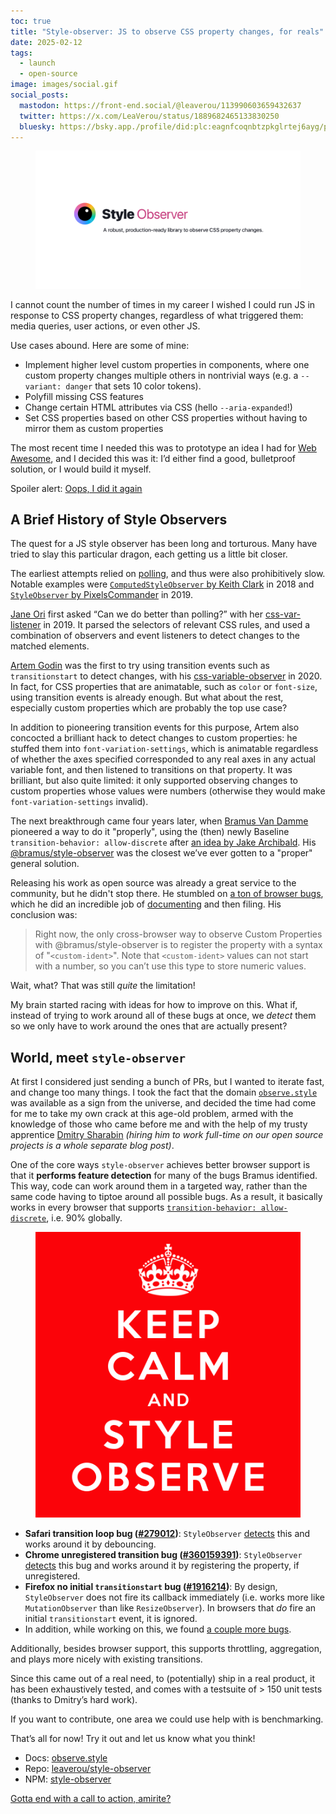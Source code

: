 ```yaml
---
toc: true
title: "Style-observer: JS to observe CSS property changes, for reals"
date: 2025-02-12
tags:
  - launch
  - open-source
image: images/social.gif
social_posts:
  mastodon: https://front-end.social/@leaverou/113990603659432637
  twitter: https://x.com/LeaVerou/status/1889682465133830250
  bluesky: https://bsky.app./profile/did:plc:eagnfcoqnbtzpkglrtej6ayg/post/3lhygzakuic2n
---
```


<figure class="outlined">
<img src="images/social.gif" alt="Style-observer social media teaser" />
</figure>

I cannot count the number of times in my career I wished I could run JS in response to CSS property changes,
regardless of what triggered them: media queries, user actions, or even other JS.

Use cases abound.
Here are some of mine:
- Implement higher level custom properties in components, where one custom property changes multiple others in nontrivial ways (e.g. a `--variant: danger` that sets 10 color tokens).
- Polyfill missing CSS features
- Change certain HTML attributes via CSS (hello `--aria-expanded`!)
- Set CSS properties based on other CSS properties without having to mirror them as custom properties

The most recent time I needed this was to prototype an idea I had for [Web Awesome](https://webawesome.com),
and I decided this was it:
I’d either find a good, bulletproof solution, or I would build it myself.

Spoiler alert:
<a href="https://observe.style" title="And I couldn't even resist registering a domain for it 🤦🏽‍♀️ It’s all fun and games until the renewal bills start coming 🥲" class="cta">Oops, I did it again</a>

<!-- more -->

## A Brief History of Style Observers

The quest for a JS style observer has been long and torturous.
Many have tried to slay this particular dragon, each getting us a little bit closer.

The earliest attempts relied on [polling](https://en.wikipedia.org/wiki/Polling_(computer_science)), and thus were also prohibitively slow.
Notable examples were [`ComputedStyleObserver` by Keith Clark](https://github.com/keithclark/ComputedStyleObserver) in 2018
and [`StyleObserver` by PixelsCommander](https://github.com/PixelsCommander/StyleObserver) in 2019.

[Jane Ori](https://propjockey.io) first asked “Can we do better than polling?” with her [css-var-listener](https://github.com/propjockey/css-var-listener) in 2019.
It parsed the selectors of relevant CSS rules, and used a combination of observers and event listeners to detect changes to the matched elements.

[Artem Godin](https://github.com/fluorumlabs) was the first to try using transition events such as `transitionstart` to detect changes, with his [css-variable-observer](https://github.com/fluorumlabs/css-variable-observer) in 2020.
In fact, for CSS properties that are animatable, such as `color` or `font-size`, using transition events is already enough.
But what about the rest, especially custom properties which are probably the top use case?

In addition to pioneering transition events for this purpose, Artem also concocted a brilliant hack to detect changes to custom properties:
he stuffed them into `font-variation-settings`, which is animatable regardless of whether the axes specified corresponded to any real axes in any actual variable font, and then listened to transitions on that property.
It was brilliant, but also quite limited: it only supported observing changes to custom properties whose values were numbers (otherwise they would make `font-variation-settings` invalid).

The next breakthrough came four years later, when [Bramus Van Damme](https://github.com/bramus) pioneered a way to do it "properly", using the (then) newly Baseline `transition-behavior: allow-discrete` after [an idea by Jake Archibald](https://github.com/w3c/csswg-drafts/issues/8982#issuecomment-2317203434).
His [@bramus/style-observer](https://github.com/bramus/style-observer) was the closest we’ve ever gotten to a "proper" general solution.

Releasing his work as open source was already a great service to the community, but he didn't stop there.
He stumbled on [a ton of browser bugs](https://allow-discrete-bugs.netlify.app/), which he did an incredible job of [documenting](https://www.bram.us/2024/08/31/introducing-bramus-style-observer-a-mutationobserver-for-css/#custom-props) and then filing.
His conclusion was:

> Right now, the only cross-browser way to observe Custom Properties with @bramus/style-observer is to register the property with a syntax of "`<custom-ident>`".
> Note that `<custom-ident>` values can not start with a number, so you can’t use this type to store numeric values.

Wait, what?
That was still _quite_ the limitation!

My brain started racing with ideas for how to improve on this.
What if, instead of trying to work around all of these bugs at once, we _detect_ them so we only have to work around the ones that are actually present?

## World, meet `style-observer`

At first I considered just sending a bunch of PRs, but I wanted to iterate fast, and change too many things.
I took the fact that the domain [`observe.style`](https:/`observe.style) was available as a sign from the universe, and decided the time had come for me to take my own crack at this age-old problem, armed with the knowledge of those who came before me and with the help of my trusty apprentice [Dmitry Sharabin](https://d12n.me/) _(hiring him to work full-time on our open source projects is a whole separate blog post)_.

One of the core ways `style-observer` achieves better browser support is that
it **performs feature detection** for many of the bugs Bramus identified.
This way, code can work around them in a targeted way, rather than the same code having to tiptoe around all possible bugs.
As a result, it basically works in every browser that supports [`transition-behavior: allow-discrete`](https://caniuse.com/mdn-css_properties_transition-behavior),
i.e. 90% globally.

<figure class="float">

![Keep Calm and Style Observe](images/calm.png)
</figure>

- **Safari transition loop bug ([#279012](https://bugs.webkit.org/show_bug.cgi?id=279012))**:
`StyleObserver` [detects](https://github.com/LeaVerou/style-observer/blob/main/src/util/detect-transitionrun-loop.js) this and works around it by debouncing.
- **Chrome unregistered transition bug ([#360159391](https://issues.chromium.org/issues/360159391))**:
`StyleObserver` [detects](https://github.com/LeaVerou/style-observer/blob/main/src/util/detect-unregistered-transition.js) this bug and works around it by registering the property, if unregistered.
- **Firefox no initial `transitionstart` bug ([#1916214](https://bugzilla.mozilla.org/show_bug.cgi?id=1916214))**:
By design, `StyleObserver` does not fire its callback immediately (i.e. works more like `MutationObserver` than like `ResizeObserver`).
In browsers that *do* fire an initial `transitionstart` event, it is ignored.
- In addition, while working on this, we found [a couple more bugs](https://github.com/LeaVerou/style-observer/issues/42).



Additionally, besides browser support, this supports throttling, aggregation, and plays more nicely with existing transitions.



Since this came out of a real need, to (potentially) ship in a real product, it has been exhaustively tested, and comes with a testsuite of > 150 unit tests (thanks to Dmitry’s hard work).

If you want to contribute, one area we could use help with is benchmarking.

That’s all for now!
Try it out and let us know what you think!

- Docs: [observe.style](https://observe.style)
- Repo: [leaverou/style-observer](https://github.com/LeaVerou/style-observer)
- NPM: [style-observer](https://www.npmjs.com/package/style-observer)




<a href="https://observe.style" class="cta">Gotta end with a call to action, amirite?</a>

